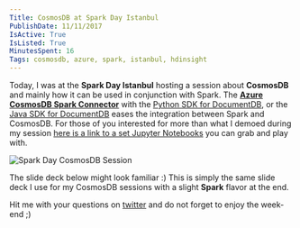 ```yaml
---
Title: CosmosDB at Spark Day Istanbul
PublishDate: 11/11/2017
IsActive: True
IsListed: True
MinutesSpent: 16
Tags: cosmosdb, azure, spark, istanbul, hdinsight
---
```


Today, I was at the **Spark Day Istanbul** hosting a session about **CosmosDB** and mainly how it can be used in conjunction with Spark. The **[Azure CosmosDB Spark Connector](https://github.com/Azure/azure-cosmosdb-spark)** with the [Python SDK for DocumentDB](https://github.com/Azure/azure-documentdb-python), or the [Java SDK for DocumentDB](https://github.com/Azure/azure-documentdb-java)  eases the integration between Spark and CosmosDB. For those of you interested for more than what I demoed during my session [here is a link to a set Jupyter Notebooks](https://github.com/Azure/azure-cosmosdb-spark/tree/master/samples/notebooks)  you can grab and play with. 

![Spark Day CosmosDB Session](media/CosmosDB-at-Spark-Day-Istanbul/APC_0747-hdr.jpg)

The slide deck below might look familiar :) This is simply the same slide deck I use for my CosmosDB sessions with a slight **Spark** flavor at the end. 

<script async class="speakerdeck-embed" data-id="3a6c2b786f804bfe80aa7b4d11a687ce" data-ratio="1.77777777777778" src="//speakerdeck.com/assets/embed.js"></script>

Hit me with your questions on [twitter](http://www.twitter.com/daronyondem) and do not forget to enjoy the week-end ;)
